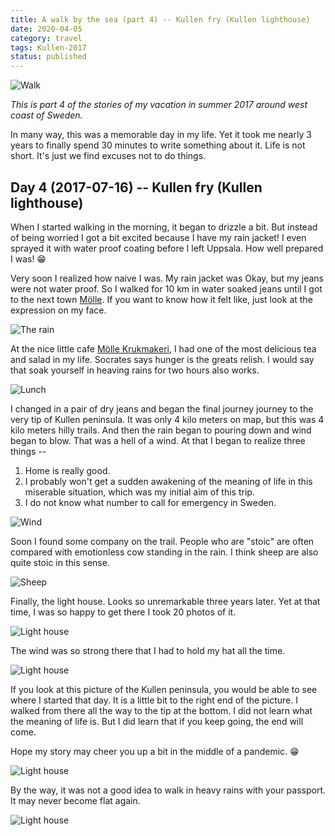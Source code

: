 ```yaml
---
title: A walk by the sea (part 4) -- Kullen fry (Kullen lighthouse)
date: 2020-04-05
category: travel
tags: Kullen-2017
status: published
---
```


![Walk]({static}/images/2017-07-16/01.jpg)

*This is part 4 of the stories of my vacation in summer 2017 around west coast of Sweden.*

In many way, this was a memorable day in my life. Yet it took me nearly 3 years to finally spend 30
minutes to write something about it. Life is not short. It's just we find excuses not to do things.

<!-- END_SUMMARY -->

##  Day 4 (2017-07-16) -- Kullen fry (Kullen lighthouse)

When I started walking in the morning, it began to drizzle a bit. But instead of being worried I got
a bit excited because I have my rain jacket! I even sprayed it with water proof coating before I
left Uppsala. How well prepared I was! 😁

Very soon I realized how naive I was. My rain jacket was Okay, but my jeans were not water proof. So
I walked for 10 km in water soaked jeans until I got to the next town
[Mölle](https://en.wikipedia.org/wiki/M%C3%B6lle). If you want to know how it felt like, just look
at the expression on my face.

![The rain]({static}/images/2017-07-16/02.jpg)

At the nice little cafe [Mölle Krukmakeri](https://g.page/mollekrukmakeri?share), I had one of the
most delicious tea and salad in my life. Socrates says hunger is the greats relish. I would say that
soak yourself in heaving rains for two hours also works.

![Lunch]({static}/images/2017-07-16/03.jpg)

I changed in a pair of dry jeans and began the final journey journey to the very tip of Kullen
peninsula. It was only 4 kilo meters on map, but this was 4 kilo meters hilly trails. And then the rain
began to pouring down and wind began to blow. That was a hell of a wind. At that I began to realize
three things -- 

1. Home is really good.
1. I probably won't get a sudden awakening of the meaning of life in this miserable situation, which
   was my initial aim of this trip. 
1. I do not know what number to call for emergency in Sweden. 

![Wind]({static}/images/2017-07-16/04.jpg)

Soon I found some company on the trail. People who are "stoic" are often compared with emotionless cow
standing in the rain. I think sheep are also quite stoic in this sense.

![Sheep]({static}/images/2017-07-16/05.jpg)

Finally, the light house. Looks so unremarkable three years later. Yet at that time, I was so happy
to get there I took 20 photos of it. 

![Light house]({static}/images/2017-07-16/06.jpg)


The wind was so strong there that I had to hold my hat all the time.

![Light house]({static}/images/2017-07-16/07.jpg)

If you look at this picture of the Kullen peninsula, you would be able to see where I started that
day. It is a little bit to the right end of the picture. I walked from there all the way to the tip
at the bottom. I did not learn what the meaning of life is. But I did learn that if you keep going,
the end will come.

Hope my story may cheer you up a bit in the middle of a pandemic. 😁

![Light house]({static}/images/2017-07-16/08.jpg)

By the way, it was not a good idea to walk in heavy rains with your passport. It may never become
flat again.

![Light house]({static}/images/2017-07-16/09.jpg)
